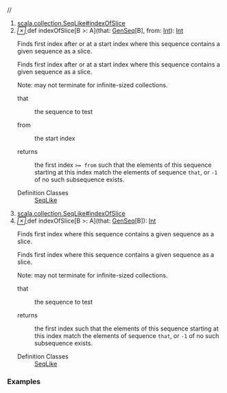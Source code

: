//
<ol>
<li><a href="https://www.scala-lang.org/api/2.12.3/scala/collection/immutable/List.html#indexOfSlice[B>:A](that:scala.collection.GenSeq[B],from:Int):Int">scala.collection.SeqLike#indexOfSlice</a></li>
<li name="scala.collection.SeqLike#indexOfSlice" visbl="pub" class="indented0 " data-isabs="false" fullcomment="yes" group="Ungrouped"> <a id="indexOfSlice[B>:A](that:scala.collection.GenSeq[B],from:Int):Int"></a><a id="indexOfSlice[B>:A](GenSeq[B],Int):Int"></a> <span class="permalink"> <a href="../../../scala/collection/immutable/List.html#indexOfSlice[B>:A](that:scala.collection.GenSeq[B],from:Int):Int" title="Permalink"> <i class="material-icons"></i> </a> </span> <span class="modifier_kind"> <span class="modifier"></span> <span class="kind">def</span> </span> <span class="symbol"> <span class="name">indexOfSlice</span><span class="tparams">[<span name="B">B &gt;: <span class="extype" name="scala.collection.immutable.List.A">A</span></span>]</span><span class="params">(<span name="that">that: <a href="../GenSeq.html" class="extype" name="scala.collection.GenSeq">GenSeq</a>[<span class="extype" name="scala.collection.SeqLike.indexOfSlice.B">B</span>]</span>, <span name="from">from: <a href="../../Int.html" class="extype" name="scala.Int">Int</a></span>)</span><span class="result">: <a href="../../Int.html" class="extype" name="scala.Int">Int</a></span> </span> <p class="shortcomment cmt">Finds first index after or at a start index where this sequence contains a given sequence as a slice.</p>
 <div class="fullcomment">
  <div class="comment cmt">
   <p>Finds first index after or at a start index where this sequence contains a given sequence as a slice.</p>
   <p> Note: may not terminate for infinite-sized collections.</p>
  </div>
  <dl class="paramcmts block">
   <dt class="param">
    that
   </dt>
   <dd class="cmt">
    <p>the sequence to test</p>
   </dd>
   <dt class="param">
    from
   </dt>
   <dd class="cmt">
    <p>the start index</p>
   </dd>
   <dt>
    returns
   </dt>
   <dd class="cmt">
    <p>the first index <code>&gt;= from</code> such that the elements of this sequence starting at this index match the elements of sequence <code>that</code>, or <code>-1</code> of no such subsequence exists.</p>
   </dd>
  </dl>
  <dl class="attributes block"> 
   <dt>
    Definition Classes
   </dt>
   <dd>
    <a href="../SeqLike.html" class="extype" name="scala.collection.SeqLike">SeqLike</a>
   </dd>
  </dl>
 </div> </li>
        

<li><a href="https://www.scala-lang.org/api/2.12.3/scala/collection/immutable/List.html#indexOfSlice[B>:A](that:scala.collection.GenSeq[B]):Int">scala.collection.SeqLike#indexOfSlice</a></li>
<li name="scala.collection.SeqLike#indexOfSlice" visbl="pub" class="indented0 " data-isabs="false" fullcomment="yes" group="Ungrouped"> <a id="indexOfSlice[B>:A](that:scala.collection.GenSeq[B]):Int"></a><a id="indexOfSlice[B>:A](GenSeq[B]):Int"></a> <span class="permalink"> <a href="../../../scala/collection/immutable/List.html#indexOfSlice[B>:A](that:scala.collection.GenSeq[B]):Int" title="Permalink"> <i class="material-icons"></i> </a> </span> <span class="modifier_kind"> <span class="modifier"></span> <span class="kind">def</span> </span> <span class="symbol"> <span class="name">indexOfSlice</span><span class="tparams">[<span name="B">B &gt;: <span class="extype" name="scala.collection.immutable.List.A">A</span></span>]</span><span class="params">(<span name="that">that: <a href="../GenSeq.html" class="extype" name="scala.collection.GenSeq">GenSeq</a>[<span class="extype" name="scala.collection.SeqLike.indexOfSlice.B">B</span>]</span>)</span><span class="result">: <a href="../../Int.html" class="extype" name="scala.Int">Int</a></span> </span> <p class="shortcomment cmt">Finds first index where this sequence contains a given sequence as a slice.</p>
 <div class="fullcomment">
  <div class="comment cmt">
   <p>Finds first index where this sequence contains a given sequence as a slice.</p>
   <p> Note: may not terminate for infinite-sized collections.</p>
  </div>
  <dl class="paramcmts block">
   <dt class="param">
    that
   </dt>
   <dd class="cmt">
    <p>the sequence to test</p>
   </dd>
   <dt>
    returns
   </dt>
   <dd class="cmt">
    <p>the first index such that the elements of this sequence starting at this index match the elements of sequence <code>that</code>, or <code>-1</code> of no such subsequence exists.</p>
   </dd>
  </dl>
  <dl class="attributes block"> 
   <dt>
    Definition Classes
   </dt>
   <dd>
    <a href="../SeqLike.html" class="extype" name="scala.collection.SeqLike">SeqLike</a>
   </dd>
  </dl>
 </div> </li>
        </ol>


### Examples



